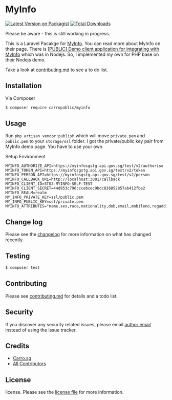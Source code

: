 # MyInfo

[![Latest Version on Packagist][ico-version]][link-packagist]
[![Total Downloads][ico-downloads]][link-downloads]

Please be aware - this is still working in progress.

This is a Laravel Pacakge for [MyInfo](https://www.ndi-api.gov.sg/library/trusted-data/myinfo/introduction). You can read more about MyInfo on their page.
There is [[PUBLIC] Demo client application for integrating with MyInfo](https://github.com/jamesleegovtech/myinfo-demo-app) which was in Nodejs. So, I implemented my own for PHP base on their Nodejs demo.

Take a look at [contributing.md](contributing.md) to see a to do list.

## Installation

Via Composer

``` bash
$ composer require carropublic/myinfo
```

## Usage

Run `php artisan vendor:publish` which will move `private.pem` and `public.pem` to your `storage/ssl` folder. I got the private/public key pair from MyInfo demo page. You have to use your own

Setup Environment

	MYINFO_AUTHORIZE_API=https://myinfosgstg.api.gov.sg/test/v2/authorise
	MYINFO_TOKEN_API=https://myinfosgstg.api.gov.sg/test/v2/token
	MYINFO_PERSON_API=https://myinfosgstg.api.gov.sg/test/v2/person
	MYINFO_CALLBACK_URL=http://localhost:3001/callback
	MYINFO_CLIENT_ID=STG2-MYINFO-SELF-TEST
	MYINFO_CLIENT_SECRET=44d953c796cccebcec9bdc826852857ab412fbe2
	MYINFO_REALM=realm
	MY_INFO_PRIVATE_KEY=ssl/public.pem
	MY_INFO_PUBLIC_KEY=ssl/private.pem
	MYINFO_ATTRIBUTES="name,sex,race,nationality,dob,email,mobileno,regadd,housingtype,hdbtype,marital,edulevel,assessableincome,hanyupinyinname,aliasname,hanyupinyinaliasname,marriedname,cpfcontributions,cpfbalances"

## Change log

Please see the [changelog](changelog.md) for more information on what has changed recently.

## Testing

``` bash
$ composer test
```

## Contributing

Please see [contributing.md](contributing.md) for details and a todo list.

## Security

If you discover any security related issues, please email <a href="mail:universe@carro.co?Subject=Security Bug In MyInfo">author email</a> instead of using the issue tracker.

## Credits

- [Carro.sg][link-author]
- [All Contributors][link-contributors]

## License

license. Please see the [license file](license.md) for more information.

[ico-version]: https://img.shields.io/packagist/v/carropublic/myinfo.svg?style=flat-square
[ico-downloads]: https://img.shields.io/packagist/dt/carropublic/myinfo.svg?style=flat-square

[link-packagist]: https://packagist.org/packages/carropublic/myinfo
[link-downloads]: https://packagist.org/packages/carropublic/myinfo
[link-author]: https://github.com/carropublic
[link-contributors]: ../../contributors]